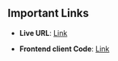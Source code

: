 
## Important Links

- **Live URL**: [Link](https://my-simple-portfolio-server.vercel.app/)

- **Frontend client Code**: [Link](https://github.com/devalienbrain/my-simple-portfolio)
